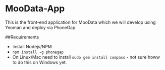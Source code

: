 MooData-App
===========

This is the front-end application for MooData which we will develop using Yeoman and deploy via PhoneGap


##Requirements
* Install Nodejs/NPM
* `npm install -g phonegap`
* On Linux/Mac need to install `sudo gem install compass` - not sure howw to do this on Windows yet. 

